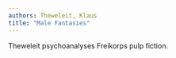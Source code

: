 ```yaml
---
authors: Theweleit, Klaus
title: "Male Fantasies"
---
```


Theweleit psychoanalyses Freikorps pulp fiction.
